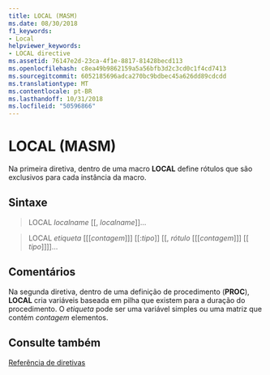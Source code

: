 ```yaml
---
title: LOCAL (MASM)
ms.date: 08/30/2018
f1_keywords:
- Local
helpviewer_keywords:
- LOCAL directive
ms.assetid: 76147e2d-23ca-4f1e-8817-81428becd113
ms.openlocfilehash: c8ea49b9862159a5a56bfb3d2c3cd0c1f4cd7413
ms.sourcegitcommit: 6052185696adca270bc9bdbec45a626dd89cdcdd
ms.translationtype: MT
ms.contentlocale: pt-BR
ms.lasthandoff: 10/31/2018
ms.locfileid: "50596866"
---
```

# <a name="local-masm"></a>LOCAL (MASM)

Na primeira diretiva, dentro de uma macro **LOCAL** define rótulos que são exclusivos para cada instância da macro.

## <a name="syntax"></a>Sintaxe

> LOCAL *localname* [[, *localname*]]...

> LOCAL *etiqueta* [[[*contagem*]]] [[:*tipo*]] [[, *rótulo* [[[*contagem*]]] [[ *tipo*]]]]...

## <a name="remarks"></a>Comentários

Na segunda diretiva, dentro de uma definição de procedimento (**PROC**), **LOCAL** cria variáveis baseada em pilha que existem para a duração do procedimento. O *etiqueta* pode ser uma variável simples ou uma matriz que contém *contagem* elementos.

## <a name="see-also"></a>Consulte também

[Referência de diretivas](../../assembler/masm/directives-reference.md)<br/>